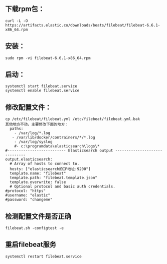 下载rpm包：
---
    curl -L -O https://artifacts.elastic.co/downloads/beats/filebeat/filebeat-6.6.1-x86_64.rpm

安装：
---
    sudo rpm -vi filebeat-6.6.1-x86_64.rpm

启动：
---
    systemctl start filebeat.service
    systemctl enable filebeat.service

修改配置文件：
---
    cp /etc/filebeat/filebeat.yml /etc/filebeat/filebeat.yml.bak
    其他地方不动，主要修改下面的地方：
      paths:
        - /var/log/*.log
       - /var/lib/docker/contrainers/*/*.log
        - /var/log/syslog
        #- c:\programdata\elasticsearch\logs\*	
    #-------------------------- Elasticsearch output ------------------------------
    output.elasticsearch:
      # Array of hosts to connect to.
      hosts: ["elasticsearch的IP地址:9200"]
      template.name: "filebeat"  
      template.path: "filebeat.template.json"  
      template.overwrite: false 
      # Optional protocol and basic auth credentials.
    #protocol: "https"
    #username: "elastic"
    #password: "changeme"
  
检测配置文件是否正确
---
    filebeat.sh -configtest -e

重启filebeat服务
---
    systemctl restart filebeat.service

